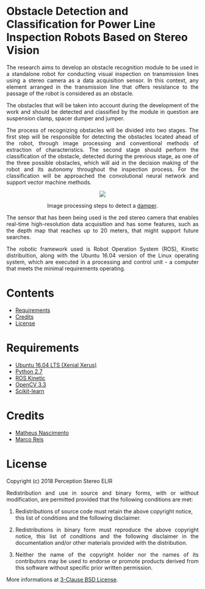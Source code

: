 # Obstacle Detection and Classification for Power Line Inspection Robots Based on Stereo Vision

<p align="justify">
The research aims to develop an obstacle recognition module to be used in a standalone robot for conducting visual inspection on transmission lines using a stereo camera as a data acquisition sensor. In this context, any element arranged in the transmission line that offers resistance to the passage of the robot is considered as an obstacle.</p>

<p align="justify">
The obstacles that will be taken into account during the development of the work and should be detected and classified by the module in question are suspension clamp, spacer dumper and jumper.</p>

<p align="justify">
The process of recognizing obstacles will be divided into two stages. The first step will be responsible for detecting the obstacles located ahead of the robot, through image processing and conventional methods of extraction of characteristics. The second stage should perform the classification of the obstacle, detected during the previous stage, as one of the three possible obstacles, which will aid in the decision making of the robot and its autonomy throughout the inspection process. For the classification will be approached the convolutional neural network and support vector machine methods.</p>

<div align="center"><img src="https://github.com/matheusns/stereo_perception/blob/master/images/whole_process.png"></div> 

<p align="center">
    Image processing steps to detect a <a href="http://learn4electrical.altervista.org/what-is-dampers-and-its-types-used-in-transmission-lines/">damper</a>.
</p>

<p align="justify">
The sensor that has been being used is the zed stereo camera that enables real-time high-resolution data acquisition and has some features, such as the depth map that reaches up to 20 meters, that might support future searches.</p>

<p align="justify">
The robotic framework used is Robot Operation System (ROS), Kinetic distribuition, along with the Ubuntu 16.04 version of the Linux operating system, which are executed in a processing and control unit - a computer that meets the minimal requirements operating.</p>

# Contents

  * [Requirements](#Requirements)
  * [Credits](#creditos)
  * [License](#licenciamento)

# Requirements 

  * [Ubuntu 16.04 LTS (Xenial Xerus)](http://releases.ubuntu.com/16.04/) 
  * [Python 2.7](https://www.python.org/download/releases/2.7/) 
  * [ROS Kinetic](http://wiki.ros.org/kinetic)
  * [OpenCV 3.3](https://github.com/opencv/opencv/releases/tag/3.3.0)
  * [Scikit-learn](http://scikit-learn.org/stable/install.html)

# Credits

  * [Matheus Nascimento](https://github.com/matheusns)
  * [Marco Reis](https://github.com/mhar-vell)

# License

Copyright (c) 2018 Perception Stereo ELIR 
<p align="justify"> 
Redistribution and use in source and binary forms, with or without modification, are permitted provided that the following conditions are met:</p>

1. Redistributions of source code must retain the above copyright notice, this list of conditions and the following disclaimer.

2. <p align="justify"> Redistributions in binary form must reproduce the above copyright notice, this list of conditions and the following disclaimer in the documentation and/or other materials provided with the distribution.</p>

3. <p align="justify">Neither the name of the copyright holder nor the names of its contributors may be used to endorse or promote products derived from this software without specific prior written permission. </p>

More informations at [3-Clause BSD License](https://opensource.org/licenses/BSD-3-Clause).



  